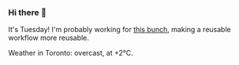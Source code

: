 ### Hi there :wave:

It's Tuesday! I'm probably working for [this bunch](https://github.com/kohofinancial), making a reusable workflow more reusable.

Weather in Toronto: overcast, at +2°C.
